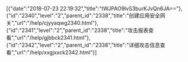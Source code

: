 [{"date":"2018-07-23 22:19:32","title":"tWJPAO9lvS3burKJvQn6JA=="},{"id":"2340","level":"2","parent_id":"2338","title":"创建应用安全网关","url":"/help/cjyyaqwg2340.html"},{"id":"2341","level":"2","parent_id":"2338","title":"攻击报表查看","url":"/help/gjbbck2341.html"},{"id":"2342","level":"2","parent_id":"2338","title":"详细攻击信息查看","url":"/help/xxgjxxck2342.html"}]